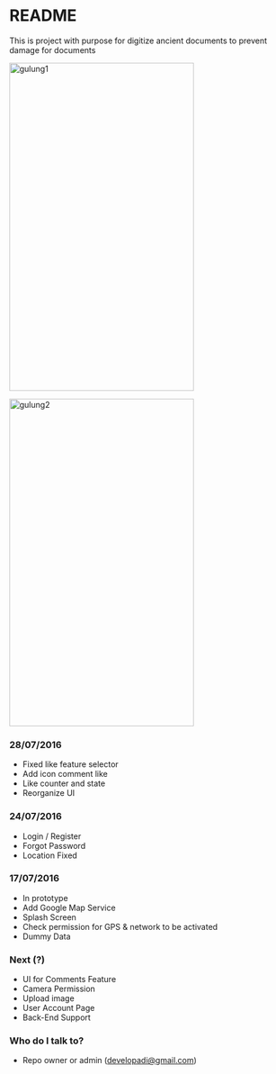 # README #

This is project with purpose for digitize ancient documents to prevent damage for documents

<a data-flickr-embed="true" data-header="true" data-footer="true" data-context="true"  href="https://www.flickr.com/photos/95322148@N05/28290344811/in/dateposted-public/" title="gulung1"><img src="https://c4.staticflickr.com/9/8809/28290344811_65b7c25d0b_z.jpg" width="328" height="583" alt="gulung1"></a><script async src="//embedr.flickr.com/assets/client-code.js" charset="utf-8"></script>

<a data-flickr-embed="true" data-header="true" data-footer="true" data-context="true"  href="https://www.flickr.com/photos/95322148@N05/28290344701/in/dateposted-public/" title="gulung2"><img src="https://c6.staticflickr.com/9/8684/28290344701_b6f29f0f4a_z.jpg" width="328" height="582" alt="gulung2"></a><script async src="//embedr.flickr.com/assets/client-code.js" charset="utf-8"></script>

### 28/07/2016 ###
* Fixed like feature selector
* Add icon comment like
* Like counter and state
* Reorganize UI

### 24/07/2016 ###

* Login / Register
* Forgot Password
* Location Fixed

### 17/07/2016 ###

* In prototype
* Add Google Map Service
* Splash Screen
* Check permission for GPS & network to be activated
* Dummy Data

### Next (?) ###

* UI for Comments Feature
* Camera Permission
* Upload image
* User Account Page
* Back-End Support

### Who do I talk to? ###

* Repo owner or admin (developadi@gmail.com)
